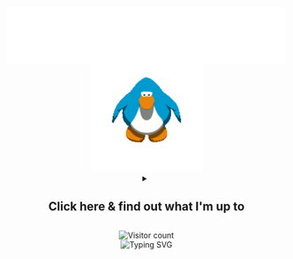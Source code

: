 <img src="images/impepebigotes-cropped.svg" align="center"/>
<div align=center>
<img src="images/penguin.gif" width=40% alt="Penguin from the game 'Club Penguin' hittin some moves"/>
</div>

<div align="center">
<details><summary align="center"><h2 align="center"><b>
Click here & find out what I'm up to</b></h2>
</summary>
<!--TODOLIST-->
<table align='center'>
<tr>
<th><b>Progress</b></th>
<th><b>Task</b></th>
<th><b>Repo</b></th>
</tr>
<tr>
<td align="center">📝</td>
<td>Add more links and features</td>
<td><a href="https://github.com/PepeBigotes/chrome-custom-newtab">
/chrome-custom-newtab</a></td>
</tr>
<tr>
<td align="center">📝</td>
<td>Cleaning up the code, making it more readable and optimizing it</td>
<td><a href="https://github.com/PepeBigotes/PepeBigotes">
/PepeBigotes</a></td>
</tr>
<tr>
<td align="center">📝</td>
<td>Developing python-fetch.py</td>
<td><a href="https://github.com/PepeBigotes/python-stuff">
/python-stuff</a></td>
</tr>
<tr>
<td align="center">❌</td>
<td>Move duckduino.h to the main directory</td>
<td><a href="https://github.com/PepeBigotes/improvedduckduino">
/improvedduckduino</a></td>
</tr>
</table>
<!--/TODOLIST-->
</details>
<p></p>
<div align="center">
<img alt="Visitor count" src="https://profile-counter.glitch.me/PepeBigotes/count.svg"/>
</div>
</div>

<div align="center">
<img src="https://readme-typing-svg.demolab.com?font=Comic+Neue&duration=3500&pause=2500&color=00FF00&center=true&vCenter=true&width=435&lines=Thanks+for+visiting+my+profile!;Consider+checking+my+work+while+you+are+here;Have+a+nice+day!" alt="Typing SVG" />
</div>